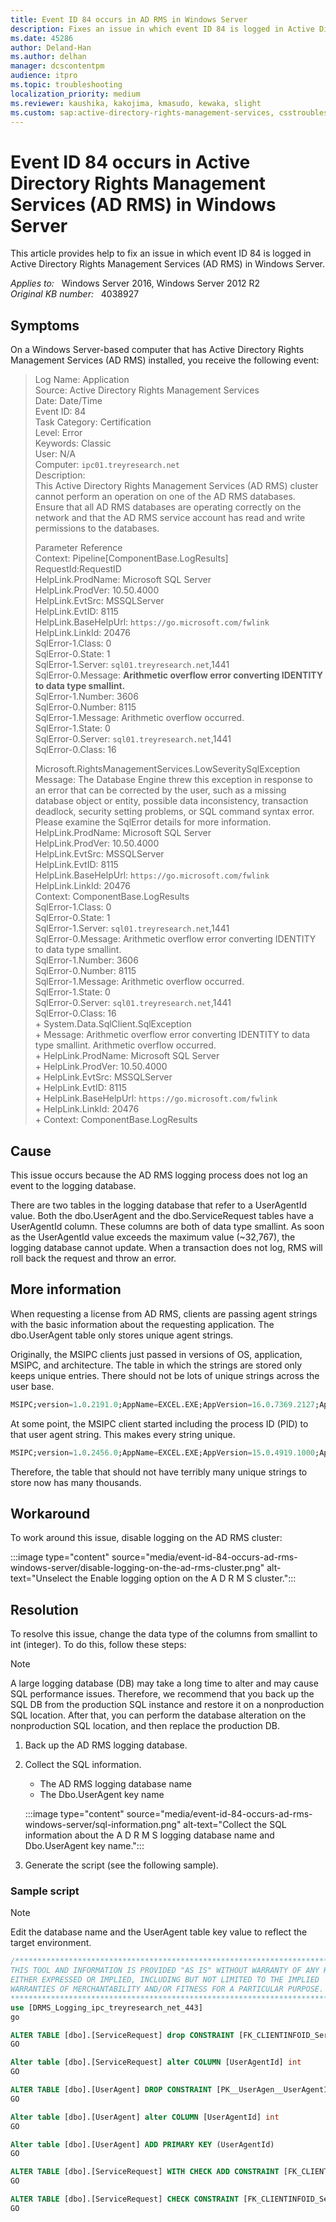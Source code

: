 ```yaml
---
title: Event ID 84 occurs in AD RMS in Windows Server
description: Fixes an issue in which event ID 84 is logged in Active Directory Rights Management Services (AD RMS) in Windows Server 2008 and later.
ms.date: 45286
author: Deland-Han
ms.author: delhan
manager: dcscontentpm
audience: itpro
ms.topic: troubleshooting
localization_priority: medium
ms.reviewer: kaushika, kakojima, kmasudo, kewaka, slight
ms.custom: sap:active-directory-rights-management-services, csstroubleshoot
---
```

# Event ID 84 occurs in Active Directory Rights Management Services (AD RMS) in Windows Server

This article provides help to fix an issue in which event ID 84 is logged in Active Directory Rights Management Services (AD RMS) in Windows Server.

_Applies to:_ &nbsp; Windows Server 2016, Windows Server 2012 R2  
_Original KB number:_ &nbsp; 4038927

## Symptoms

On a Windows Server-based computer that has Active Directory Rights Management Services (AD RMS) installed, you receive the following event:
> Log Name:      Application  
Source:        Active Directory Rights Management Services  
Date:         Date/Time  
Event ID:      84  
Task Category: Certification  
Level:         Error  
Keywords:      Classic  
User:          N/A  
Computer:      `ipc01.treyresearch.net`  
Description:  
This Active Directory Rights Management Services (AD RMS) cluster cannot perform an operation on one of the AD RMS databases. Ensure that all AD RMS databases are operating correctly on the network and that the AD RMS service account has read and write permissions to the databases.  
>
> Parameter Reference  
Context: Pipeline[ComponentBase.LogResults]  
RequestId:RequestID  
HelpLink.ProdName: Microsoft SQL Server  
HelpLink.ProdVer: 10.50.4000  
HelpLink.EvtSrc: MSSQLServer  
HelpLink.EvtID: 8115  
HelpLink.BaseHelpUrl: `https://go.microsoft.com/fwlink`  
HelpLink.LinkId: 20476  
SqlError-1.Class: 0  
SqlError-0.State: 1  
SqlError-1.Server: `sql01.treyresearch.net`,1441  
SqlError-0.Message: **Arithmetic overflow error converting IDENTITY to data type smallint.**  
SqlError-1.Number: 3606  
SqlError-0.Number: 8115  
SqlError-1.Message: Arithmetic overflow occurred.  
SqlError-1.State: 0  
SqlError-0.Server: `sql01.treyresearch.net`,1441  
SqlError-0.Class: 16  
>
> Microsoft.RightsManagementServices.LowSeveritySqlException  
        Message: The Database Engine threw this exception in response to an error that can be corrected by the user, such as a missing database object or entity, possible data inconsistency, transaction deadlock, security setting problems, or SQL command syntax error.  Please examine the SqlError details for more information.  
        HelpLink.ProdName: Microsoft SQL Server  
        HelpLink.ProdVer: 10.50.4000  
        HelpLink.EvtSrc: MSSQLServer  
        HelpLink.EvtID: 8115  
        HelpLink.BaseHelpUrl: `https://go.microsoft.com/fwlink`  
        HelpLink.LinkId: 20476  
        Context: ComponentBase.LogResults  
        SqlError-1.Class: 0  
        SqlError-0.State: 1  
        SqlError-1.Server: `sql01.treyresearch.net`,1441  
        SqlError-0.Message: Arithmetic overflow error converting IDENTITY to data type smallint.  
        SqlError-1.Number: 3606  
        SqlError-0.Number: 8115  
        SqlError-1.Message: Arithmetic overflow occurred.  
        SqlError-1.State: 0  
        SqlError-0.Server: `sql01.treyresearch.net`,1441  
        SqlError-0.Class: 16  
  \+ System.Data.SqlClient.SqlException  
  \+         Message: Arithmetic overflow error converting IDENTITY to data type smallint.
Arithmetic overflow occurred.  
  \+         HelpLink.ProdName: Microsoft SQL Server  
  \+         HelpLink.ProdVer: 10.50.4000  
  \+         HelpLink.EvtSrc: MSSQLServer  
  \+         HelpLink.EvtID: 8115  
  \+         HelpLink.BaseHelpUrl: `https://go.microsoft.com/fwlink`  
  \+         HelpLink.LinkId: 20476  
  \+         Context: ComponentBase.LogResults  

## Cause

This issue occurs because the AD RMS logging process does not log an event to the logging database.

There are two tables in the logging database that refer to a UserAgentId value. Both the dbo.UserAgent and the dbo.ServiceRequest tables have a UserAgentId column. These columns are both of data type smallint. As soon as the UserAgentId value exceeds the maximum value (~32,767), the logging database cannot update. When a transaction does not log, RMS will roll back the request and throw an error.

## More information

When requesting a license from AD RMS, clients are passing agent strings with the basic information about the requesting application. The dbo.UserAgent table only stores unique agent strings.

Originally, the MSIPC clients just passed in versions of OS, application, MSIPC, and architecture. The table in which the strings are stored only keeps unique entries. There should not be lots of unique strings across the user base.

```sql
MSIPC;version=1.0.2191.0;AppName=EXCEL.EXE;AppVersion=16.0.7369.2127;AppArch=x86;OSName=Windows;OSVersion=10.0.10586;OSArch=amd64
```

At some point, the MSIPC client started including the process ID (PID) to that user agent string. This makes every string unique.

```sql
MSIPC;version=1.0.2456.0;AppName=EXCEL.EXE;AppVersion=15.0.4919.1000;AppArch=x86;PID=13660;OSName=Windows;OSVersion=6.1.7601;OSA
```

Therefore, the table that should not have terribly many unique strings to store now has many thousands.

## Workaround

To work around this issue, disable logging on the AD RMS cluster:

:::image type="content" source="media/event-id-84-occurs-ad-rms-windows-server/disable-logging-on-the-ad-rms-cluster.png" alt-text="Unselect the Enable logging option on the A D R M S cluster.":::

## Resolution

To resolve this issue, change the data type of the columns from smallint to int (integer). To do this, follow these steps:

> [!Note]
> A large logging database (DB) may take a long time to alter and may cause SQL performance issues. Therefore, we recommend that you back up the SQL DB from the production SQL instance and restore it on a nonproduction SQL location. After that, you can perform the database alteration on the nonproduction SQL location, and then replace the production DB.

1. Back up the AD RMS logging database.
2. Collect the SQL information.
    - The AD RMS logging database name
    - The Dbo.UserAgent key name

    :::image type="content" source="media/event-id-84-occurs-ad-rms-windows-server/sql-information.png" alt-text="Collect the SQL information about the A D R M S logging database name and Dbo.UserAgent key name.":::

3. Generate the script (see the following sample).

### Sample script

> [!Note]
> Edit the database name and the UserAgent table key value to reflect the target environment.

```sql
/******************************************************************************* 
THIS TOOL AND INFORMATION IS PROVIDED "AS IS" WITHOUT WARRANTY OF ANY KIND,
EITHER EXPRESSED OR IMPLIED, INCLUDING BUT NOT LIMITED TO THE IMPLIED
WARRANTIES OF MERCHANTABILITY AND/OR FITNESS FOR A PARTICULAR PURPOSE.
*******************************************************************************/
use [DRMS_Logging_ipc_treyresearch_net_443]
go

ALTER TABLE [dbo].[ServiceRequest] drop CONSTRAINT [FK_CLIENTINFOID_ServiceRequest_UserAgent]
GO

Alter table [dbo].[ServiceRequest] alter COLUMN [UserAgentId] int
GO

ALTER TABLE [dbo].[UserAgent] DROP CONSTRAINT [PK__UserAgen__UserAgentId]
GO

Alter table [dbo].[UserAgent] alter COLUMN [UserAgentId] int
GO

Alter table [dbo].[UserAgent] ADD PRIMARY KEY (UserAgentId)
GO

ALTER TABLE [dbo].[ServiceRequest] WITH CHECK ADD CONSTRAINT [FK_CLIENTINFOID_ServiceRequest_UserAgent] FOREIGN KEY([UserAgentId]) REFERENCES [dbo].[UserAgent] ([UserAgentId])
GO

ALTER TABLE [dbo].[ServiceRequest] CHECK CONSTRAINT [FK_CLIENTINFOID_ServiceRequest_UserAgent]
GO
```
